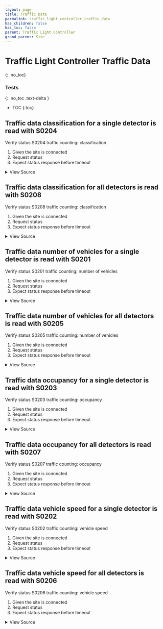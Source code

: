 ```yaml
---
layout: page
title: Traffic Data
parmalink: traffic_light_controller_traffic_data
has_children: false
has_toc: false
parent: Traffic Light Controller
grand_parent: Site
---
```


# Traffic Light Controller Traffic Data
{: .no_toc}



### Tests
{: .no_toc .text-delta }

- TOC
{:toc}

## Traffic data classification for a single detector is read with S0204

Verify status S0204 traffic counting: classification

1. Given the site is connected
2. Request status
3. Expect status response before timeout

<details markdown="block">
  <summary>
     View Source
  </summary>
```ruby
Validator::Site.connected do |task,supervisor,site|
  request_status_and_confirm site, "traffic counting: classification",
    { S0204: [
        :starttime,
        :P,
        :PS,
        :L,
        :LS,
        :B,
        :SP,
        :MC,
        :C,
        :F
    ] },
    Validator.get_config('components','detector_logic').keys.first
end
```
</details>




## Traffic data classification for all detectors is read with S0208

Verify status S0208 traffic counting: classification

1. Given the site is connected
2. Request status
3. Expect status response before timeout

<details markdown="block">
  <summary>
     View Source
  </summary>
```ruby
Validator::Site.connected do |task,supervisor,site|
  request_status_and_confirm site, "traffic counting: classification",
    { S0208: [
        :start,
        :P,
        :PS,
        :L,
        :LS,
        :B,
        :SP,
        :MC,
        :C,
        :F
    ] }
end
```
</details>




## Traffic data number of vehicles for a single detector is read with S0201

Verify status S0201 traffic counting: number of vehicles

1. Given the site is connected
2. Request status
3. Expect status response before timeout

<details markdown="block">
  <summary>
     View Source
  </summary>
```ruby
Validator::Site.connected do |task,supervisor,site|
  request_status_and_confirm site, "traffic counting: number of vehicles",
    { S0201: [:starttime,:vehicles] },
    Validator.get_config('components','detector_logic').keys.first
end
```
</details>




## Traffic data number of vehicles for all detectors is read with S0205

Verify status S0205 traffic counting: number of vehicles

1. Given the site is connected
2. Request status
3. Expect status response before timeout

<details markdown="block">
  <summary>
     View Source
  </summary>
```ruby
Validator::Site.connected do |task,supervisor,site|
  request_status_and_confirm site, "traffic counting: number of vehicles",
    { S0205: [:start,:vehicles] }
end
```
</details>




## Traffic data occupancy for a single detector is read with S0203

Verify status S0203 traffic counting: occupancy

1. Given the site is connected
2. Request status
3. Expect status response before timeout

<details markdown="block">
  <summary>
     View Source
  </summary>
```ruby
Validator::Site.connected do |task,supervisor,site|
  request_status_and_confirm site, "traffic counting: occupancy",
    { S0203: [:starttime,:occupancy] },
    Validator.get_config('components','detector_logic').keys.first
end
```
</details>




## Traffic data occupancy for all detectors is read with S0207

Verify status S0207 traffic counting: occupancy

1. Given the site is connected
2. Request status
3. Expect status response before timeout

<details markdown="block">
  <summary>
     View Source
  </summary>
```ruby
Validator::Site.connected do |task,supervisor,site|
  prepare task, site
  result = wait_for_status task, "traffic counting: occupancy",
    { S0207: [:start,:occupancy] },
    update_rate: 60
  status = result[:collector].messages.first
  expect(status).to be_a(RSMP::StatusUpdate)
  occupancy_item = status.attribute("sS").find {|item| item["n"] == "occupancy" }
  expect(occupancy_item).to be_a(Hash)
  occupancies = occupancy_item["s"].split(",")
  occupancies.each do |occupancy|
    num = occupancy.to_i
    expect((-1..100).cover?(num)).to be_truthy, "Occupancy must be in the range -1..100, got #{num}"
  end
end
```
</details>




## Traffic data vehicle speed for a single detector is read with S0202

Verify status S0202 traffic counting: vehicle speed

1. Given the site is connected
2. Request status
3. Expect status response before timeout

<details markdown="block">
  <summary>
     View Source
  </summary>
```ruby
Validator::Site.connected do |task,supervisor,site|
  request_status_and_confirm site, "traffic counting: vehicle speed",
    { S0202: [:starttime,:speed] },
    Validator.get_config('components','detector_logic').keys.first
end
```
</details>




## Traffic data vehicle speed for all detectors is read with S0206

Verify status S0206 traffic counting: vehicle speed

1. Given the site is connected
2. Request status
3. Expect status response before timeout

<details markdown="block">
  <summary>
     View Source
  </summary>
```ruby
Validator::Site.connected do |task,supervisor,site|
  request_status_and_confirm site, "traffic counting: vehicle speed",
    { S0206: [:start,:speed] }
end
```
</details>


